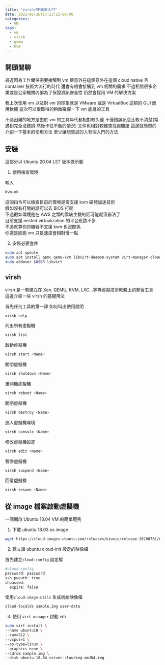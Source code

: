 ```yaml
---
title: "virsh/VM簡單入門"
date: 2021-06-26T17:23:22-00:00
categories:
  - VM
tags:
  - vm
  - virsh
  - qemu
  - kvm
---
```


## 開頭閒聊

最近因為工作關係需要接觸到 vm
很意外在這個意外在這個 cloud native 且 container 技術大流行的時代
還會有機會接觸到 vm 相關的需求
不過相信很多企業或是公家機關內部為了保證資訊安全性 仍然會採用 VM 的解決方案

我上次使用 vm 以及對 vm 的印象就是 VMware 或是 VirtualBox 這類的 GUI 商用軟體
這次可以很難得的稍微窺探一下 vm 底層的工具

不過困難的地方是由於 vm 的工具年代都相對較久遠
不僅錯誤訊息比較不清楚(常遇到完全沒錯誤 然後卡住不動的情況)
文件也相對較難查找跟閱讀
這邊就簡單的介紹一下基本的使用方法
至少讓想嘗試的人有個入門的方法

## 安裝

這部分以 Ubuntu 20.04 LST 版本做示範

1. 使用檢查環境

輸入

```sh
kvm-ok
```

這個指令可以檢查目前的環境是否支援 kvm 硬體加速技術  
假如沒有打開的話可以去 BIOS 打開  
不過假如環境是在 AWS 之類的雲端主機的話可能就沒辦法了  
目前支援 nested virtualization 的平台應該不多  
不過就算你的機器不支援 kvm 也沒關係  
你還是能跑 vm 只是速度會相對慢一點

2. 安裝必要套件

```sh
sudo apt update
sudo apt install qemu qemu-kvm libvirt-daemon-system virt-manager cloud-image-utils
sudo adduser $USER libvirt
```

## virsh

virsh 是一套建立在 Xen, QEMU, KVM, LXC...等等虛擬技術軟體上的整合工具  
這邊介紹一些 virsh 的基礎用法

首先任何工具的第一課 如何叫出使用說明

```sh
virsh help
```

列出所有虛擬機

```sh
virsh list
```

啟動虛擬機

```sh
virsh start <Name>
```

關閉虛擬機

```sh
virsh shutdown <Name>
```

重開機虛擬機

```sh
virsh reboot <Name>
```

關閉虛擬機

```sh
virsh destroy <Name>
```

進入虛擬機環境

```sh
virsh console <Name>
```

修改虛擬機設定

```sh
virsh edit <Name>
```

暫停虛擬機

```sh
virsh suspend <Name>
```

回覆虛擬機

```sh
virsh resume <Name>
```

## 從 image 檔案啟動虛擬機

一個開啟 Ubuntu 18.04 VM 的簡單範例

1. 下載 ubuntu 18.03 os image

```sh
wget https://cloud-images.ubuntu.com/releases/bionic/release-20200701/ubuntu-18.04-server-cloudimg-amd64.img
```

2. 建立讓 ubuntu cloud-init 設定的映像檔

首先建立`cloud-config` 設定檔

```sh
#cloud-config
password: password
ssh_pwauth: true
chpasswd:
  expire: false
```

使用`cloud-image-utils` 生成初始映像檔

```sh
cloud-localds sample.img user-data
```

3. 使用 `virt-manager` 啟動 vm

```sh
sudo virt-install \
--name ubuntu18 \
--ram=512 \
--vcpus=1 \
--os-type=linux \
--graphics none \
--cdrom sample.img \
--disk ubuntu-18.04-server-cloudimg-amd64.img
```
